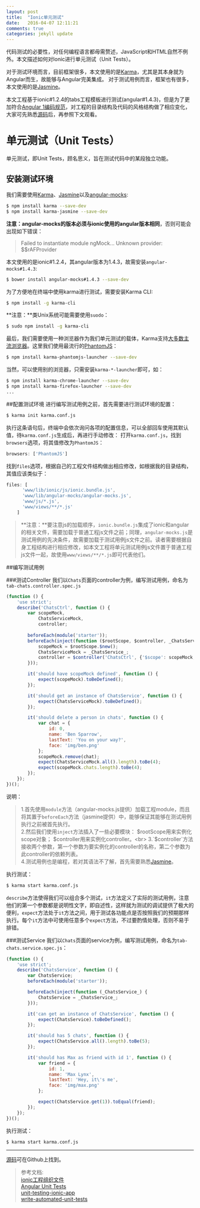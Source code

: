 ```yaml
---
layout: post
title:  "Ionic单元测试"
date:   2016-04-07 12:11:21
comments: true
categories: jekyll update
---
```

[karma-docs]: https://karma-runner.github.io
[Jasmine-docs]: http://jasmine.github.io/
[Angular1-style]: https://github.com/johnpapa/angular-styleguide/tree/master/a1/README.md
[source-code]: https://github.com/liuwenzhuang/IonicTestProjectTPL
[angular-mock]: https://docs.angularjs.org/guide/unit-testing#angular-mocks
代码测试的必要性，对任何编程语言都毋需赘述，JavaScript和HTML自然不例外。本文描述如何对Ionic进行单元测试（Unit Tests）。

对于测试环境而言，目前框架很多，本文使用的是[Karma][karma-docs]，尤其是其本身就为Angular而生，故能够与Angular完美集成。
对于测试用例而言，框架也有很多，本文使用的是[Jasmine][Jasmine-docs]。

本文工程基于ionic#1.2.4的tabs工程模板进行测试(angular#1.4.3)，但是为了更加符合[Angular 1编码规范][Angular1-style]，对工程的目录结构及代码的风格结构做了相应变化，大家可先熟悉[源码][source-code]后，再参照下文观看。

单元测试（Unit Tests）
================
单元测试，即Unit Tests，顾名思义，旨在测试代码中的某段独立功能。

安装测试环境
----------------
我们需要使用[Karma][karma-docs]、[Jasmine][Jasmine-docs]以及[angular-mocks][angular-mock]:

~~~ bash
$ npm install karma --save-dev
$ npm install karma-jasmine --save-dev
~~~
**注意：angular-mocks的版本必须与ionic使用的angular版本相同**，否则可能会出现如下错误：

> Failed to instantiate module ngMock... Unknown provider: $$rAFProvider

本文使用的是ionic#1.2.4，其angular版本为1.4.3，故需安装`angular-mocks#1.4.3`:

~~~bash
$ bower install angular-mocks#1.4.3 --save-dev
~~~

为了方便地在终端中使用karma进行测试，需要安装Karma CLI:

~~~ bash
$ npm install -g karma-cli
~~~

**注意：**类Unix系统可能需要使用`suodo`：

~~~ bash
$ sudo npm install -g karma-cli
~~~

最后，我们需要使用一种浏览器作为我们单元测试的载体，Karma支持[大多数主流浏览器](http://karma-runner.github.io/0.13/config/browsers.html)。这里我们使用最流行的[PhantomJS](http://phantomjs.org/)：

~~~ bash
$ npm install karma-phantomjs-launcher --save-dev
~~~

当然，可以使用别的浏览器，只需安装`karma-*-launcher`即可，如：

~~~ bash
$ npm install karma-chrome-launcher --save-dev
$ npm install karma-firefox-launcher --save-dev
...
~~~

##配置测试环境
进行编写测试用例之前，首先需要进行测试环境的配置：

~~~ bash
$ karma init karma.conf.js
~~~

执行这条语句后，终端中会依次询问各项的配置信息，可以全部回车使用其默认值，待`karma.conf.js`生成后，再进行手动修改：
打开`karma.conf.js`，找到`browsers`选项，将其值修改为`PhantomJS`：

~~~ javascript
browsers: ['PhantomJS']
~~~

找到`files`选项，根据自己的工程文件结构做出相应修改，如根据我的目录结构，其值应该类似于：

~~~ javascript
files: [
      'www/lib/ionic/js/ionic.bundle.js',
      'www/lib/angular-mocks/angular-mocks.js',
      'www/js/*.js',
      'www/views/**/*.js'
    ]
~~~

> **注意：**要注意js的加载顺序，`ionic.bundle.js`集成了ionic和angular的相关文件，需要加载于普通工程js文件之前；同理，`angular-mocks.js`是测试用例的先决条件，故需要加载于测试用例js文件之前。读者需要根据自身工程结构进行相应修改，如本文工程将单元测试用例js文件置于普通工程js文件一起，故使用`www/views/**/*.js`即可代表他们。

##编写测试用例

###测试Controller
我们以`Chats`页面的controller为例，编写测试用例，命名为`tab-chats.controller.spec.js`

~~~ javascript
(function () {
    'use strict';
    describe('ChatsCtrl', function () {
        var scopeMock,
            ChatsServiceMock,
            controller;
            
        beforeEach(module('starter'));
        beforeEach(inject(function ($rootScope, $controller, _ChatsService_) {
            scopeMock = $rootScope.$new();
            ChatsServiceMock = _ChatsService_;
            controller = $controller('ChatsCtrl', {'$scope': scopeMock, 'ChatsService': ChatsServiceMock});
        }));

        it('should have scopeMock defined', function () {
            expect(scopeMock).toBeDefined();
        });

        it('should get an instance of ChatsService', function () {
            expect(ChatsServiceMock).toBeDefined();
        });

        it('should delete a person in chats', function () {
            var chat = {
                id: 0,
                name: 'Ben Sparrow',
                lastText: 'You on your way?',
                face: 'img/ben.png'
            };
            scopeMock.remove(chat);
            expect(ChatsServiceMock.all().length).toBe(4);
            expect(scopeMock.chats.length).toBe(4);
        });
    });
})();
~~~

说明：

> 1.首先使用`module`方法（angular-mocks.js提供）加载工程module，而且将其置于`beforeEach`方法（jasmine提供）中，能够保证其能够在测试用例执行之前被首先执行。<br>
> 2.然后我们使用`inject`方法插入了一些必要模块：  \$rootScope用来实例化scope对象；  $controller用来实例化controller。<br>
> 3.`$controller`方法接收两个参数，第一个参数为要实例化的controller的名称，第二个参数为此controller的依赖列表。<br>
> 4.测试用例也是编程，若对其语法不了解，首先需要熟悉[Jasmine][Jasmine-docs]。<br>

执行测试：

~~~ bash
$ karma start karma.conf.js
~~~

`describe`方法使得我们可以组合多个测试，`it`方法定义了实际的测试用例，注意他们的第一个参数都是说明性文字，即自述性，这样就为测试的调试提供了极大的便利，`expect`方法处于`it`方法之间，用于测试各功能点是否按照我们的预期那样执行。每个`it`方法中可使用任意多个`expect`方法，不过要酌情处理，否则不易于排错。

###测试Service
我们以`Chats`页面的service为例，编写测试用例，命名为`tab-chats.service.spec.js`：

~~~ javascript
(function () {
    'use strict';
    describe('ChatsService', function () {
        var ChatsService;
        beforeEach(module('starter'));

        beforeEach(inject(function (_ChatsService_) {
            ChatsService = _ChatsService_;
        }));

        it('can get an instance of ChatsService', function () {
            expect(ChatsService).toBeDefined();
        });

        it('should has 5 chats', function () {
            expect(ChatsService.all().length).toBe(5);
        });

        it('should has Max as friend with id 1', function () {
            var friend = {
                id: 1,
                name: 'Max Lynx',
                lastText: 'Hey, it\'s me',
                face: 'img/max.png'
            };

            expect(ChatsService.get(1)).toEqual(friend);
        });
    });
})();
~~~
执行测试：

~~~ bash
$ karma start karma.conf.js
~~~


----------
[源码][source-code]可在Github上找到。

> 参考文档:<br>
> [ionic工程组织文件][ionic-project-structure]<br>
> [Angular Unit Tests][angular-unit-tests]<br>
> [unit-testing-ionic-app][ionic-unit-tests]<br>
> [write-automated-unit-tests][automated-unit-tests]<br>

[ionic-project-structure]: http://blog.csdn.net/u010730126/article/details/49669765
[angular-unit-tests]: https://docs.angularjs.org/guide/unit-testing#angular-mocks
[ionic-unit-tests]: http://mcgivery.com/unit-testing-ionic-app/
[automated-unit-tests]: http://gonehybrid.com/how-to-write-automated-tests-for-your-ionic-app-part-2/